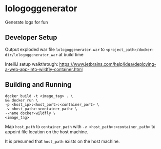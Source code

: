 # lologoggenerator
Generate logs for fun

## Developer Setup

Output exploded war file `lologoggenerator.war` to `<project_path>/docker-dir/lologoggenerator_war` at build time

IntelliJ setup walkthrough: https://www.jetbrains.com/help/idea/deploying-a-web-app-into-wildfly-container.html

## Building and Running

```
docker build -t <image_tag> . \
&& docker run \
-p <host_ip>:<host_port>:<container_port> \
-v <host_path>:<container_path> \
--name docker-wildfly \
<image_tag> 
```

Map `host_path` to `container_path` with `-v <host_path>:<container_path>` to appoint file location on the host machine.

It is presumed that `host_path` exists on the host machine.
